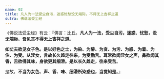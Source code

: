 ```yaml
---
name: 02
title: 凡人为一法受尘自污，迷惑忧愁没无端际，不得无上吉祥之道
sutra: 佛说法受尘经
---
```


《佛说法受尘经》有云：『佛言：比丘。<b class="red">凡人为一法，受尘自污，迷惑、忧愁，没无端际</b>。<b class="limegreen">吾见其不得无上吉祥之道</b>。

<b>如丈夫欲见女子色。是以好色之士，为染、为醉、为贪、为污、为惑、为着、为住、为受。从淫女，言故长久趋走往来，为受勤苦。耳常欲闻淫女之声，鼻欲闻其香，舌欲得其味，身欲更其细滑。是以长久趋走，往来受苦</b>。

是故，<b class="red">不当为女色、声、香、味、细滑所染惑也，当觉知是</b>。』